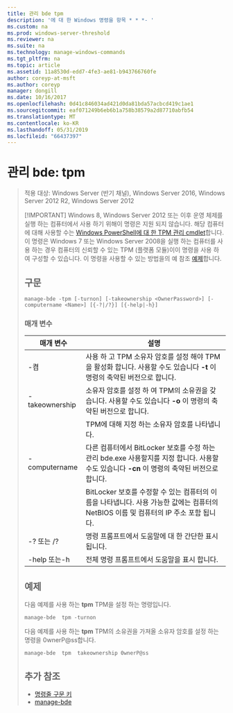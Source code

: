 ```yaml
---
title: 관리 bde tpm
description: '에 대 한 Windows 명령을 항목 * * *- '
ms.custom: na
ms.prod: windows-server-threshold
ms.reviewer: na
ms.suite: na
ms.technology: manage-windows-commands
ms.tgt_pltfrm: na
ms.topic: article
ms.assetid: 11a8530d-edd7-4fe3-ae81-b943766760fe
author: coreyp-at-msft
ms.author: coreyp
manager: dongill
ms.date: 10/16/2017
ms.openlocfilehash: 0d41c846034ad421d0da81bda57acbcd419c1ae1
ms.sourcegitcommit: eaf071249b6eb6b1a758b38579a2d87710abfb54
ms.translationtype: MT
ms.contentlocale: ko-KR
ms.lasthandoff: 05/31/2019
ms.locfileid: "66437397"
---
```

# <a name="manage-bde-tpm"></a>관리 bde: tpm

> 적용 대상: Windows Server (반기 채널), Windows Server 2016, Windows Server 2012 R2, Windows Server 2012
> 
> [!IMPORTANT]
> Windows 8, Windows Server 2012 또는 이후 운영 체제를 실행 하는 컴퓨터에서 사용 하기 위해이 명령은 지원 되지 않습니다. 해당 컴퓨터에 대해 사용할 수는 [Windows PowerShell에 대 한 TPM 관리 cmdlet](https://docs.microsoft.com/en-us/powershell/module/trustedplatformmodule/)합니다.
> 이 명령은 Windows 7 또는 Windows Server 2008을 실행 하는 컴퓨터를 사용 하는 경우 컴퓨터의 신뢰할 수 있는 TPM (플랫폼 모듈)이이 명령을 사용 하 여 구성할 수 있습니다. 이 명령을 사용할 수 있는 방법을의 예 참조 [예제](#BKMK_Examples)합니다.
> ## <a name="syntax"></a>구문
> ```
> manage-bde -tpm [-turnon] [-takeownership <OwnerPassword>] [-computername <Name>] [{-?|/?}] [{-help|-h}]
> ```
> ### <a name="parameters"></a>매개 변수
> 
> |    매개 변수    |                                                                              설명                                                                               |
> |-----------------|------------------------------------------------------------------------------------------------------------------------------------------------------------------------|
> |     -켬     |              사용 하 고 TPM 소유자 암호를 설정 해야 TPM을 활성화 합니다. 사용할 수도 있습니다 **-t** 이 명령의 축약된 버전으로 합니다.              |
> | -takeownership  |                      소유자 암호를 설정 하 여 TPM의 소유권을 갖습니다. 사용할 수도 있습니다 **-o** 이 명령의 축약된 버전으로 합니다.                       |
> | <OwnerPassword> |                                                      TPM에 대해 지정 하는 소유자 암호를 나타냅니다.                                                       |
> |  -computername  | 다른 컴퓨터에서 BitLocker 보호를 수정 하는 관리 bde.exe 사용할지를 지정 합니다. 사용할 수도 있습니다 **-cn** 이 명령의 축약된 버전으로 합니다. |
> |     <Name>      |    BitLocker 보호를 수정할 수 있는 컴퓨터의 이름을 나타냅니다. 사용 가능한 값에는 컴퓨터의 NetBIOS 이름 및 컴퓨터의 IP 주소 포함 됩니다.     |
> |    -? 또는 /?     |                                                               명령 프롬프트에서 도움말에 대 한 간단한 표시 됩니다.                                                               |
> |   -help 또는-h   |                                                             전체 명령 프롬프트에서 도움말을 표시 합니다.                                                              |
> 
> ## <a name="BKMK_Examples"></a>예제
> 다음 예제를 사용 하는 **tpm** TPM을 설정 하는 명령입니다.
> ```
> manage-bde  tpm -turnon
> ```
> 다음 예제를 사용 하는 **tpm** TPM의 소유권을 가져올 소유자 암호를 설정 하는 명령을 0wnerP@ss합니다.
> ```
> manage-bde  tpm  takeownership 0wnerP@ss
> ```
> ## <a name="additional-references"></a>추가 참조
> -   [명령줄 구문 키](command-line-syntax-key.md)
> -   [manage-bde](manage-bde.md)
